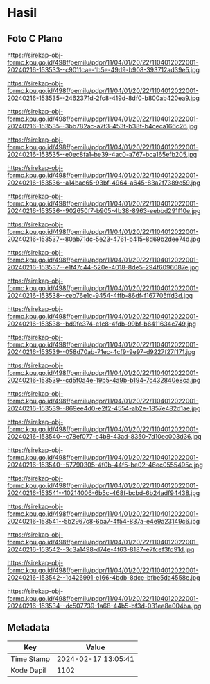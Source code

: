 # Hasil

## Foto C Plano

https://sirekap-obj-formc.kpu.go.id/498f/pemilu/pdpr/11/04/01/20/22/1104012022001-20240216-153533--c9011cae-1b5e-49d9-b908-393712ad39e5.jpg

https://sirekap-obj-formc.kpu.go.id/498f/pemilu/pdpr/11/04/01/20/22/1104012022001-20240216-153535--2462371d-2fc8-419d-8df0-b800ab420ea9.jpg

https://sirekap-obj-formc.kpu.go.id/498f/pemilu/pdpr/11/04/01/20/22/1104012022001-20240216-153535--3bb782ac-a7f3-453f-b38f-b4ceca166c26.jpg

https://sirekap-obj-formc.kpu.go.id/498f/pemilu/pdpr/11/04/01/20/22/1104012022001-20240216-153535--e0ec8fa1-be39-4ac0-a767-bca165efb205.jpg

https://sirekap-obj-formc.kpu.go.id/498f/pemilu/pdpr/11/04/01/20/22/1104012022001-20240216-153536--a14bac65-93bf-4964-a645-83a2f7389e59.jpg

https://sirekap-obj-formc.kpu.go.id/498f/pemilu/pdpr/11/04/01/20/22/1104012022001-20240216-153536--902650f7-b905-4b38-8963-eebbd291f10e.jpg

https://sirekap-obj-formc.kpu.go.id/498f/pemilu/pdpr/11/04/01/20/22/1104012022001-20240216-153537--80ab71dc-5e23-4761-b415-8d69b2dee74d.jpg

https://sirekap-obj-formc.kpu.go.id/498f/pemilu/pdpr/11/04/01/20/22/1104012022001-20240216-153537--e1f47c44-520e-4018-8de5-294f6096087e.jpg

https://sirekap-obj-formc.kpu.go.id/498f/pemilu/pdpr/11/04/01/20/22/1104012022001-20240216-153538--ceb76e1c-9454-4ffb-86df-f167705ffd3d.jpg

https://sirekap-obj-formc.kpu.go.id/498f/pemilu/pdpr/11/04/01/20/22/1104012022001-20240216-153538--bd9fe374-e1c8-4fdb-99bf-b6411634c749.jpg

https://sirekap-obj-formc.kpu.go.id/498f/pemilu/pdpr/11/04/01/20/22/1104012022001-20240216-153539--058d70ab-71ec-4cf9-9e97-d9227f27f171.jpg

https://sirekap-obj-formc.kpu.go.id/498f/pemilu/pdpr/11/04/01/20/22/1104012022001-20240216-153539--cd5f0a4e-19b5-4a9b-b194-7c432840e8ca.jpg

https://sirekap-obj-formc.kpu.go.id/498f/pemilu/pdpr/11/04/01/20/22/1104012022001-20240216-153539--869ee4d0-e2f2-4554-ab2e-1857e482d1ae.jpg

https://sirekap-obj-formc.kpu.go.id/498f/pemilu/pdpr/11/04/01/20/22/1104012022001-20240216-153540--c78ef077-c4b8-43ad-8350-7d10ec003d36.jpg

https://sirekap-obj-formc.kpu.go.id/498f/pemilu/pdpr/11/04/01/20/22/1104012022001-20240216-153540--57790305-4f0b-44f5-be02-46ec0555495c.jpg

https://sirekap-obj-formc.kpu.go.id/498f/pemilu/pdpr/11/04/01/20/22/1104012022001-20240216-153541--10214006-6b5c-468f-bcbd-6b24adf94438.jpg

https://sirekap-obj-formc.kpu.go.id/498f/pemilu/pdpr/11/04/01/20/22/1104012022001-20240216-153541--5b2967c8-6ba7-4f54-837a-e4e9a23149c6.jpg

https://sirekap-obj-formc.kpu.go.id/498f/pemilu/pdpr/11/04/01/20/22/1104012022001-20240216-153542--3c3a1498-d74e-4f63-8187-e7fcef3fd91d.jpg

https://sirekap-obj-formc.kpu.go.id/498f/pemilu/pdpr/11/04/01/20/22/1104012022001-20240216-153542--1d426991-e166-4bdb-8dce-bfbe5da4558e.jpg

https://sirekap-obj-formc.kpu.go.id/498f/pemilu/pdpr/11/04/01/20/22/1104012022001-20240216-153534--dc507739-1a68-44b5-bf3d-031ee8e004ba.jpg


## Metadata

| Key        | Value               |
| ---------- | ------------------- |
| Time Stamp | 2024-02-17 13:05:41 |
| Kode Dapil | 1102                |



